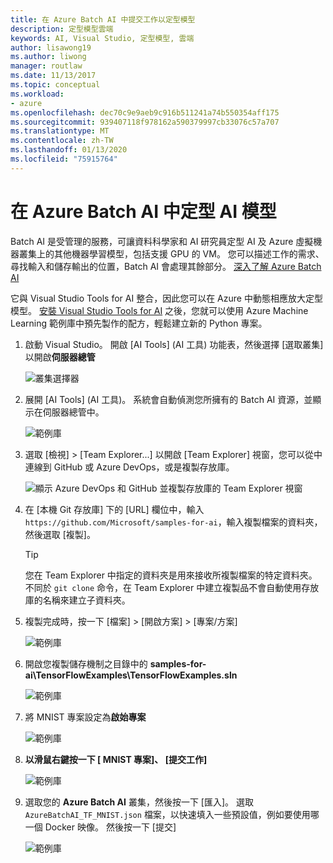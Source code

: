 ```yaml
---
title: 在 Azure Batch AI 中提交工作以定型模型
description: 定型模型雲端
keywords: AI, Visual Studio, 定型模型, 雲端
author: lisawong19
ms.author: liwong
manager: routlaw
ms.date: 11/13/2017
ms.topic: conceptual
ms.workload:
- azure
ms.openlocfilehash: dec70c9e9aeb9c916b511241a74b550354aff175
ms.sourcegitcommit: 939407118f978162a590379997cb33076c57a707
ms.translationtype: MT
ms.contentlocale: zh-TW
ms.lasthandoff: 01/13/2020
ms.locfileid: "75915764"
---
```

# <a name="train-ai-models-in-azure-batch-ai"></a>在 Azure Batch AI 中定型 AI 模型

Batch AI 是受管理的服務，可讓資料科學家和 AI 研究員定型 AI 及 Azure 虛擬機器叢集上的其他機器學習模型，包括支援 GPU 的 VM。 您可以描述工作的需求、尋找輸入和儲存輸出的位置，Batch AI 會處理其餘部分。 [深入了解 Azure Batch AI](/azure/batch-ai/overview)

它與 Visual Studio Tools for AI 整合，因此您可以在 Azure 中動態相應放大定型模型。  [安裝 Visual Studio Tools for AI](installation.md) 之後，您就可以使用 Azure Machine Learning 範例庫中預先製作的配方，輕鬆建立新的 Python 專案。

1. 啟動 Visual Studio。 開啟 [AI Tools] (AI 工具) 功能表，然後選擇 [選取叢集] 以開啟**伺服器總管**

    ![叢集選擇器](media/train-model/select-cluster.png)

2. 展開 [AI Tools] (AI 工具)。 系統會自動偵測您所擁有的 Batch AI 資源，並顯示在伺服器總管中。

    ![範例庫](media/train-model/batchai.png)

3. 選取 [檢視] > [Team Explorer...] 以開啟 [Team Explorer] 視窗，您可以從中連線到 GitHub 或 Azure DevOps，或是複製存放庫。

    ![顯示 Azure DevOps 和 GitHub 並複製存放庫的 Team Explorer 視窗](media/train-model/team-explorer-devops.png)

4. 在 [本機 Git 存放庫] 下的 [URL] 欄位中，輸入 `https://github.com/Microsoft/samples-for-ai`，輸入複製檔案的資料夾，然後選取 [複製]。

    > [!Tip]
    > 您在 Team Explorer 中指定的資料夾是用來接收所複製檔案的特定資料夾。 不同於 `git clone` 命令，在 Team Explorer 中建立複製品不會自動使用存放庫的名稱來建立子資料夾。

5. 複製完成時，按一下 [檔案] > [開啟方案] > [專案/方案]

    ![範例庫](media/train-model/open-solution.png)

6. 開啟您複製儲存機制之目錄中的 **samples-for-ai\TensorFlowExamples\TensorFlowExamples.sln**

    ![範例庫](media/train-model/tensorflowexamples.png)

7. 將 MNIST 專案設定為**啟始專案**

    ![範例庫](media/train-model/mnist-startup.png)

8. <strong>以滑鼠右鍵按一下 [ **MNIST 專案]、** [**提交工作**]</strong>

    ![範例庫](media/train-model/submit-job.png)
9. 選取您的 **Azure Batch AI** 叢集，然後按一下 [匯入]。 選取 `AzureBatchAI_TF_MNIST.json` 檔案，以快速填入一些預設值，例如要使用哪一個 Docker 映像。 然後按一下 [提交]

    ![範例庫](media/train-model/submit-batch.png)
